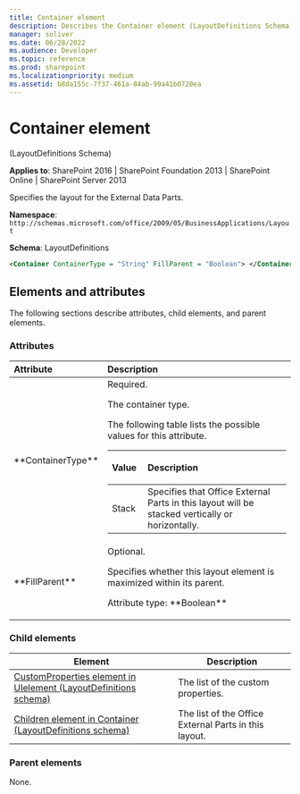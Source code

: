 ```yaml
---
title: Container element
description: Describes the Container element (LayoutDefinitions Schema), which specifies the layout for the External Data Parts.
manager: soliver
ms.date: 06/28/2022
ms.audience: Developer
ms.topic: reference
ms.prod: sharepoint
ms.localizationpriority: medium
ms.assetid: b8da155c-7f37-461a-84ab-99a41b0720ea
---
```


# Container element 

(LayoutDefinitions Schema)

**Applies to**: SharePoint 2016 | SharePoint Foundation 2013 | SharePoint Online | SharePoint Server 2013

Specifies the layout for the External Data Parts.

**Namespace**: `http://schemas.microsoft.com/office/2009/05/BusinessApplications/Layout`

**Schema**: LayoutDefinitions

```XML
<Container ContainerType = "String" FillParent = "Boolean"> </Container>
```

## Elements and attributes

The following sections describe attributes, child elements, and parent elements.

### Attributes

<table>
<colgroup>
<col width="20%" />
<col width="80%" />
</colgroup>
<thead>
<tr class="header">
<th align="left">Attribute</th>
<th align="left">Description</th>
</tr>
</thead>
<tbody>
<tr class="odd">
<td align="left">**ContainerType**</td>
<td align="left">Required.</p>
<p>The container type.</p>
<p>The following table lists the possible values for this attribute.</p>
<div class="tableSection">
<table>
<colgroup>
<col width="20%" />
<col width="80%" />
</colgroup>
<thead>
<tr class="header">
<th align="left"><p>Value</p></th>
<th align="left"><p>Description</p></th>
</tr>
</thead>
<tbody>
<tr class="odd">
<td align="left">Stack</td>
<td align="left">Specifies that Office External Parts in this layout will be stacked vertically or horizontally.</td>
</tr>
</tbody>
</table>
</div></td>
</tr>
<tr class="even">
<td align="left">**FillParent**</td>
<td align="left">Optional.</p>
<p>Specifies whether this layout element is maximized within its parent.</p>
<p>Attribute type: **Boolean**</td>
</tr>
</tbody>
</table>

### Child elements

| Element | Description |
| --- | --- |
|[CustomProperties element in UIelement (LayoutDefinitions schema)](customproperties-element-in-uielement-layoutdefinitions-schema.md)|The list of the custom properties.|
|[Children element in Container (LayoutDefinitions schema)](children-element-in-container-layoutdefinitions-schema.md)|The list of the Office External Parts in this layout.|

### Parent elements

None.








